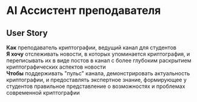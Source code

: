 # AI Ассистент преподавателя

## User Story

**Как** преподаватель криптографии, ведущий канал для студентов  
**Я хочу** отслеживать новости, в которых упоминается криптография, и переписывать их в виде постов в канал с более глубоким раскрытием криптографических аспектов новости  
**Чтобы** поддерживать "пульс" канала, демонстрировать актуальность криптографии, и предоставлять экспертное знание, формирующее у студентов правильное представление о возможностях и проблемах современной криптографии
